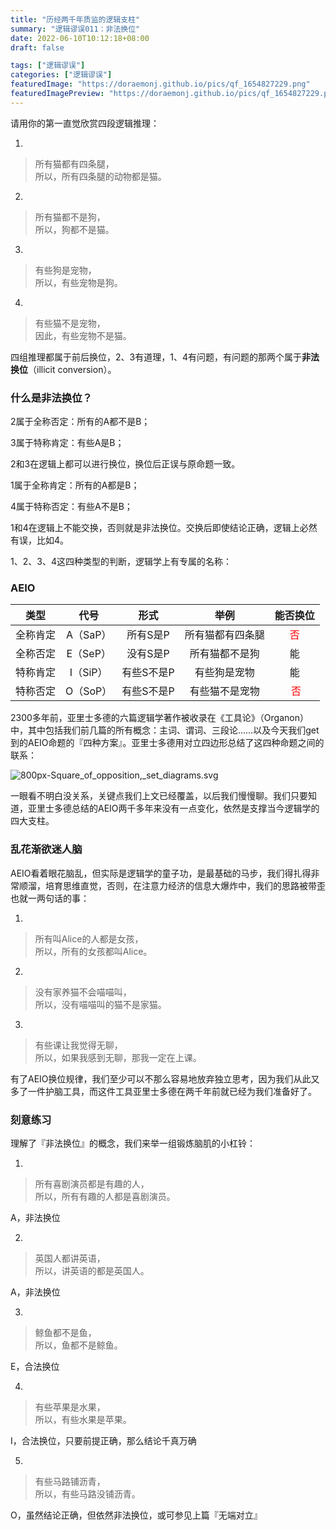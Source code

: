```yaml
---
title: "历经两千年质监的逻辑支柱"
summary: "逻辑谬误011：非法换位"
date: 2022-06-10T10:12:18+08:00
draft: false

tags: ["逻辑谬误"]
categories: ["逻辑谬误"]
featuredImage: "https://doraemonj.github.io/pics/qf_1654827229.png"
featuredImagePreview: "https://doraemonj.github.io/pics/qf_1654827229.png"
---
```


请用你的第一直觉欣赏四段逻辑推理：

1.

>   所有猫都有四条腿，<br />
>   所以，所有四条腿的动物都是猫。

2.

>   所有猫都不是狗，<br />
>   所以，狗都不是猫。

3.

>   有些狗是宠物，<br />
>   所以，有些宠物是狗。

4.

>   有些猫不是宠物，<br />
>   因此，有些宠物不是猫。

四组推理都属于前后换位，2、3有道理，1、4有问题，有问题的那两个属于**非法换位**（illicit conversion）。

### 什么是非法换位？

2属于全称否定：所有的A都不是B；

3属于特称肯定：有些A是B；

2和3在逻辑上都可以进行换位，换位后正误与原命题一致。

1属于全称肯定：所有的A都是B；

4属于特称否定：有些A不是B；

1和4在逻辑上不能交换，否则就是非法换位。交换后即使结论正确，逻辑上必然有误，比如4。

1、2、3、4这四种类型的判断，逻辑学上有专属的名称：

### AEIO

|   类型   |   代号   |    形式    |       举例       |           能否换位           |
| :------: | :------: | :--------: | :--------------: | :--------------------------: |
| 全称肯定 | A（SaP） |  所有S是P  | 所有猫都有四条腿 | <font color='red'> 否</font> |
| 全称否定 | E（SeP） |  没有S是P  |  所有猫都不是狗  |              能              |
| 特称肯定 | I（SiP） | 有些S不是P |   有些狗是宠物   |              能              |
| 特称否定 | O（SoP） | 有些S不是P |  有些猫不是宠物  | <font color='red'> 否</font> |



2300多年前，亚里士多德的六篇逻辑学著作被收录在《工具论》（Organon）中，其中包括我们前几篇的所有概念：主词、谓词、三段论……以及今天我们get到的AEIO命题的『四种方案』。亚里士多德用对立四边形总结了这四种命题之间的联系：

![800px-Square_of_opposition,_set_diagrams.svg](https://doraemonj.github.io/pics/800px-Square_of_opposition,_set_diagrams.svg.png)

一眼看不明白没关系，关键点我们上文已经覆盖，以后我们慢慢聊。我们只要知道，亚里士多德总结的AEIO两千多年来没有一点变化，依然是支撑当今逻辑学的四大支柱。

### 乱花渐欲迷人脑

AEIO看着眼花脑乱，但实际是逻辑学的童子功，是最基础的马步，我们得扎得非常顺溜，培育思维直觉，否则，在注意力经济的信息大爆炸中，我们的思路被带歪也就一两句话的事：

1.

>   所有叫Alice的人都是女孩，<br />
>   所以，所有的女孩都叫Alice。

2.

>   没有家养猫不会喵喵叫，<br />
>   所以，没有喵喵叫的猫不是家猫。

3.

>   有些课让我觉得无聊，<br />
>   所以，如果我感到无聊，那我一定在上课。

有了AEIO换位规律，我们至少可以不那么容易地放弃独立思考，因为我们从此又多了一件护脑工具，而这件工具亚里士多德在两千年前就已经为我们准备好了。

### 刻意练习

理解了『非法换位』的概念，我们来举一组锻炼脑肌的小杠铃：

1.

>   所有喜剧演员都是有趣的人，<br />
>   所以，所有有趣的人都是喜剧演员。

A，非法换位

2.

>   英国人都讲英语，<br />
>   所以，讲英语的都是英国人。

A，非法换位

3.

>   鲸鱼都不是鱼，<br />
>   所以，鱼都不是鲸鱼。

E，合法换位

4.

>   有些苹果是水果，<br />
>   所以，有些水果是苹果。

I，合法换位，只要前提正确，那么结论千真万确

5.

>   有些马路铺沥青，<br />
>   所以，有些马路没铺沥青。

O，虽然结论正确，但依然非法换位，或可参见上篇『无端对立』





